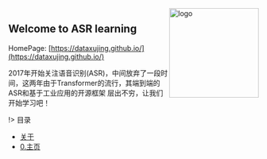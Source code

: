 <img src="_media/icon.svg" align="right" alt="logo" height="180" width="180" />

## Welcome to ASR learning

HomePage: [https://dataxujing.github.io/](https://dataxujing.github.io/)

2017年开始关注语音识别(ASR)，中间放弃了一段时间，这两年由于Transformer的流行，其端到端的ASR和基于工业应用的开源框架
层出不穷，让我们开始学习吧！

<!-- <div align=center>
<img src="./zh-cn/img/index/cnn_hist.png" />
</div> -->


!> 目录

* [关于](zh-cn/about)
* [0.主页](zh-cn/index)




